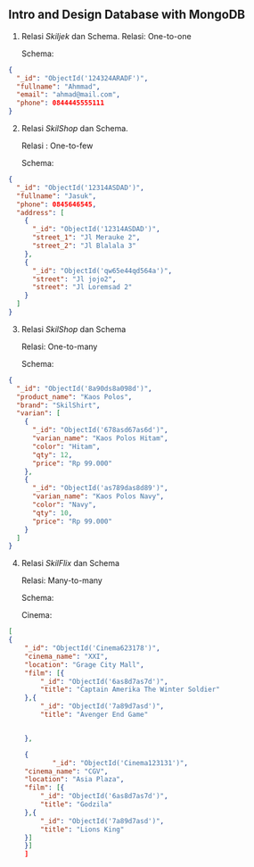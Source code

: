 ## Intro and Design Database with MongoDB

1. Relasi _Skiljek_ dan Schema.
   Relasi: One-to-one

   Schema:

```json
{
  "_id": "ObjectId('124324ARADF')",
  "fullname": "Ahmmad",
  "email": "ahmad@mail.com",
  "phone": 0844445555111
}
```

2. Relasi _SkilShop_ dan Schema.

   Relasi : One-to-few

   Schema:

```json
{
  "_id": "ObjectId('12314ASDAD')",
  "fullname": "Jasuk",
  "phone": 0845646545,
  "address": [
    {
      "_id": "ObjectId('12314ASDAD')",
      "street_1": "Jl Merauke 2",
      "street_2": "Jl Blalala 3"
    },
    {
      "_id": "ObjectId('qw65e44qd564a')",
      "street": "Jl jojo2",
      "street": "Jl Loremsad 2"
    }
  ]
}
```

3. Relasi _SkilShop_ dan Schema

   Relasi: One-to-many

   Schema:

```json
{
  "_id": "ObjectId('8a90ds8a098d')",
  "product_name": "Kaos Polos",
  "brand": "SkilShirt",
  "varian": [
    {
      "_id": "ObjectId('678asd67as6d')",
      "varian_name": "Kaos Polos Hitam",
      "color": "Hitam",
      "qty": 12,
      "price": "Rp 99.000"
    },
    {
      "_id": "ObjectId('as789das8d89')",
      "varian_name": "Kaos Polos Navy",
      "color": "Navy",
      "qty": 10,
      "price": "Rp 99.000"
    }
  ]
}
```

4. Relasi _SkilFlix_ dan Schema

   Relasi: Many-to-many

   Schema:

   Cinema:

```json
[
{
    "_id": "ObjectId('Cinema623178')",
    "cinema_name": "XXI",
    "location": "Grage City Mall",
    "film": [{
        "_id": "ObjectId('6as8d7as7d')",
        "title": "Captain Amerika The Winter Soldier"
    },{
        "_id": "ObjectId('7a89d7asd')",
        "title": "Avenger End Game"


    },

    {
           "_id": "ObjectId('Cinema123131')",
    "cinema_name": "CGV",
    "location": "Asia Plaza",
    "film": [{
        "_id": "ObjectId('6as8d7as7d')",
        "title": "Godzila"
    },{
        "_id": "ObjectId('7a89d7asd')",
        "title": "Lions King"
    }]
    }]
    ]
```
